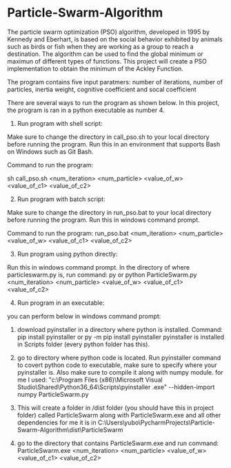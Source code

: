 # Particle-Swarm-Algorithm
The particle swarm optimization (PSO) algorithm, developed in 1995 by Kennedy and Eberhart, is based on the social behavior exhibited by animals such as birds or fish when they are working as a group to reach a destination. The algorithm can be used to find the global minimum or maximun of different types of functions. This project will create a PSO implementation to obtain the minimum of the Ackley Function.

The program contains five input paratmers: number of iterations, number of particles, inertia weight, cognitive coefficient and socal coefficient

There are several ways to run the program as shown below. In this project, the program is ran in a python executable as number 4.

1. Run program with shell script:

Make sure to change the directory in call_pso.sh to your local directory before running the program.
Run this in an environment that supports Bash on Windows such as Git Bash.

Command to run the program:

sh call_pso.sh <num_iteration> <num_particle> <value_of_w> <value_of_c1> <value_of_c2>

2. Run program with batch script:

Make sure to change the directory in run_pso.bat to your local directory before running the program.
Run this in windows command prompt.

Command to run the program:
run_pso.bat <num_iteration> <num_particle> <value_of_w> <value_of_c1> <value_of_c2>

3. Run program using python directly:

Run this in windows command prompt. In the directory of where particleswarm.py is, run command:
py or python ParticleSwarm.py <num_iteration> <num_particle> <value_of_w> <value_of_c1> <value_of_c2>

4. Run program in an executable:

you can perform below in windows command prompt: 

1. download pyinstaller in a directory where python is installed. Command: pip install pyinstaller or py -m pip install pyinstaller
pyinstaller is installed in Scripts folder (every python folder has this).  

2. go to directory where python code is located. Run pyinstaller command to covert python code to executable, make sure to specify where your pyinstaller is. Also make sure to compile it along with numpy module. 
for me I used:
"c:\Program Files (x86)\Microsoft Visual Studio\Shared\Python36_64\Scripts\pyinstaller
.exe" --hidden-import numpy ParticleSwarm.py

3. This will create a folder in /dist folder (you should have this in project folder) called ParticleSwarm along with ParticleSwarm.exe and all other dependencies
for me it is in C:\Users\yubo\PycharmProjects\Particle-Swarm-Algorithm\dist\ParticleSwarm

4. go to the directory that contains ParticleSwarm.exe and run command:
ParticleSwarm.exe <num_iteration> <num_particle> <value_of_w> <value_of_c1> <value_of_c2>
